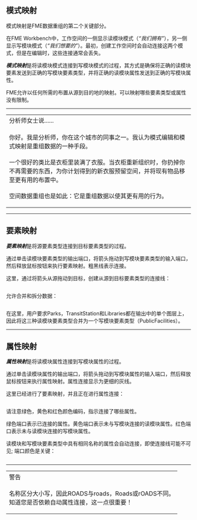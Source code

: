  <div id="readme" class="readme blob instapaper_body">
    <article class="markdown-body entry-content" itemprop="text"><h1><a id="user-content-schema-mapping" class="anchor" aria-hidden="true" href="https://github.com/safesoftware/FMETraining/blob/Desktop-Basic-2018/DesktopBasic2Transformation/2.04.SchemaMapping.md#schema-mapping"></a><font style="vertical-align: inherit;"><font style="vertical-align: inherit;">模式映射</font></font></h1>
<p><font style="vertical-align: inherit;"><font style="vertical-align: inherit;">模式映射是FME数据重组的第二个关键部分。</font></font></p>
<p><font style="vertical-align: inherit;"><font style="vertical-align: inherit;">在FME Workbench中，工作空间的一侧显示读模块模式（</font></font><em><font style="vertical-align: inherit;"><font style="vertical-align: inherit;">“我们拥有”</font></font></em><font style="vertical-align: inherit;"><font style="vertical-align: inherit;">），另一侧显示写模块模式（</font></font><em><font style="vertical-align: inherit;"><font style="vertical-align: inherit;">“我们想要的”</font></font></em><font style="vertical-align: inherit;"><font style="vertical-align: inherit;">）。</font><font style="vertical-align: inherit;">最初，创建工作空间时会自动连接这两个模式，但是在编辑时，这些连接通常会丢失。</font></font></p>
<p><em><strong><font style="vertical-align: inherit;"><font style="vertical-align: inherit;">模式映射</font></font></strong></em><font style="vertical-align: inherit;"><font style="vertical-align: inherit;">是将读模块模式连接到写模块模式的过程，其方式是确保将正确的读模块要素发送到正确的写模块要素类型，并将正确的读模块属性发送到正确的写模块属性。</font></font></p>
<p><font style="vertical-align: inherit;"><font style="vertical-align: inherit;">FME允许以任何所需的布置从源到目的地的映射。</font><font style="vertical-align: inherit;">可以映射哪些要素类型或属性没有限制。</font></font></p>
<hr>

<table>
<tbody><tr>
<td>
<i></i><font style="vertical-align: inherit;"><font style="vertical-align: inherit;">
分析师女士说......
</font></font></td>
</tr>
<tr>
<td><font style="vertical-align: inherit;"><font style="vertical-align: inherit;">

你好。</font><font style="vertical-align: inherit;">我是分析师，你在这个城市的同事之一。</font><font style="vertical-align: inherit;">我认为模式编辑和模式映射是重组数据的一种手段。
</font></font><br><br><font style="vertical-align: inherit;"><font style="vertical-align: inherit;">一个很好的类比是衣柜里装满了衣服。</font><font style="vertical-align: inherit;">当衣柜重新组织时，你扔掉你不再需要的东西，为你计划得到的新衣服预留空间，并将现有物品移至更有用的布置中。
</font></font><br><br><font style="vertical-align: inherit;"><font style="vertical-align: inherit;">空间数据重组也是如此：它是重组数据以使其更有用的行为。

</font></font></td>
</tr>
</tbody></table>
<hr>
<h2><a id="user-content-feature-mapping" class="anchor" aria-hidden="true" href="https://github.com/safesoftware/FMETraining/blob/Desktop-Basic-2018/DesktopBasic2Transformation/2.04.SchemaMapping.md#feature-mapping"></a><font style="vertical-align: inherit;"><font style="vertical-align: inherit;">要素映射</font></font></h2>
<p><em><strong><font style="vertical-align: inherit;"><font style="vertical-align: inherit;">要素映射</font></font></strong></em><font style="vertical-align: inherit;"><font style="vertical-align: inherit;">是将源要素类型连接到目标要素类型的过程。</font></font></p>
<p><font style="vertical-align: inherit;"><font style="vertical-align: inherit;">通过单击读模块要素类型的输出端口，将箭头拖动到写模块要素类型的输入端口，然后释放鼠标按钮来执行要素映射。</font><font style="vertical-align: inherit;">粗黑线表示连接。</font></font></p>
<p><font style="vertical-align: inherit;"><font style="vertical-align: inherit;">这里，通过将箭头从源拖动到目标，创建从源到目标要素类型的连接线：</font></font></p>
<p><a target="_blank" rel="noopener noreferrer" href="https://github.com/safesoftware/FMETraining/blob/Desktop-Basic-2018/DesktopBasic2Transformation/Images/Img2.013.SchemaMappingFeatureConnection.png"><img src="./Images/Img2.013.SchemaMappingFeatureConnection.png" alt="" style="max-width:100%;"></a></p>
<p><font style="vertical-align: inherit;"><font style="vertical-align: inherit;">允许合并和拆分数据：</font></font></p>
<p><a target="_blank" rel="noopener noreferrer" href="https://github.com/safesoftware/FMETraining/blob/Desktop-Basic-2018/DesktopBasic2Transformation/Images/Img2.014.SchemaMappingMergedConnections.png"><img src="./Images/Img2.014.SchemaMappingMergedConnections.png" alt="" style="max-width:100%;"></a></p>
<p><font style="vertical-align: inherit;"><font style="vertical-align: inherit;">在这里，用户要求Parks，TransitStation和Libraries都在输出中的单个图层上，因此将这三种读模块要素类型合并为一个写模块要素类型（PublicFacilities）。</font></font></p>
<hr>
<h2><a id="user-content-attribute-mapping" class="anchor" aria-hidden="true" href="https://github.com/safesoftware/FMETraining/blob/Desktop-Basic-2018/DesktopBasic2Transformation/2.04.SchemaMapping.md#attribute-mapping"></a><font style="vertical-align: inherit;"><font style="vertical-align: inherit;">属性映射</font></font></h2>
<p><em><strong><font style="vertical-align: inherit;"><font style="vertical-align: inherit;">属性映射</font></font></strong></em><font style="vertical-align: inherit;"><font style="vertical-align: inherit;">是将读模块属性连接到写模块属性的过程。</font></font></p>
<p><font style="vertical-align: inherit;"><font style="vertical-align: inherit;">通过单击读模块属性的输出端口，将箭头拖动到写模块属性的输入端口，然后释放鼠标按钮来执行属性映射。</font><font style="vertical-align: inherit;">属性连接显示为更细的灰线。</font></font></p>
<p><font style="vertical-align: inherit;"><font style="vertical-align: inherit;">这里已经进行了要素映射，并且正在进行属性连接：</font></font></p>
<p><a target="_blank" rel="noopener noreferrer" href="https://github.com/safesoftware/FMETraining/blob/Desktop-Basic-2018/DesktopBasic2Transformation/Images/Img2.015.SchemaMappingAttrConnection.png"><img src="./Images/Img2.015.SchemaMappingAttrConnection.png" alt="" style="max-width:100%;"></a></p>
<p><font style="vertical-align: inherit;"><font style="vertical-align: inherit;">请注意绿色，黄色和红色颜色编码，指示连接了哪些属性。</font></font></p>
<p><font style="vertical-align: inherit;"><font style="vertical-align: inherit;">绿色端口表示已连接的属性。</font><font style="vertical-align: inherit;">黄色端口表示未与写模块连接的读模块属性。</font><font style="vertical-align: inherit;">红色端口表示未与读模块连接的写模块属性。</font></font></p>
<p><font style="vertical-align: inherit;"><font style="vertical-align: inherit;">读模块和写模块要素类型中具有相同名称的属性会自动连接，即使连接线可能不可见; </font><font style="vertical-align: inherit;">端口颜色是关键：</font></font></p>
<p><a target="_blank" rel="noopener noreferrer" href="https://github.com/safesoftware/FMETraining/blob/Desktop-Basic-2018/DesktopBasic2Transformation/Images/Img2.016.SchemaMappingConnections.png"><img src="./Images/Img2.016.SchemaMappingConnections.png" alt="" style="max-width:100%;"></a></p>
<hr>

<table>
<tbody><tr>
<td>
<i></i><font style="vertical-align: inherit;"><font style="vertical-align: inherit;">
警告
</font></font></td>
</tr>
<tr>
<td><font style="vertical-align: inherit;"><font style="vertical-align: inherit;">

名称区分大小写，因此ROADS与roads，Roads或rOADS不同。
</font></font><br><font style="vertical-align: inherit;"><font style="vertical-align: inherit;">知道您是否依赖自动属性连接，这一点很重要！

</font></font></td>
</tr>
</tbody></table>
</article>
  </div>
